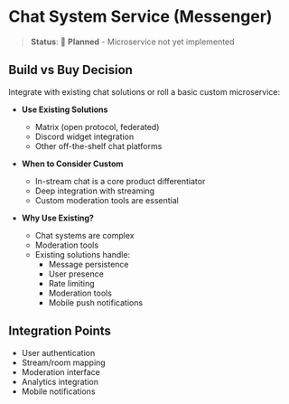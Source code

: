 # Chat System Service (Messenger)

> **Status**: 🚧 **Planned** - Microservice not yet implemented

## Build vs Buy Decision

Integrate with existing chat solutions or roll a basic custom microservice:

- **Use Existing Solutions**
  - Matrix (open protocol, federated)
  - Discord widget integration
  - Other off-the-shelf chat platforms

- **When to Consider Custom**
  - In-stream chat is a core product differentiator
  - Deep integration with streaming
  - Custom moderation tools are essential

- **Why Use Existing?**
  - Chat systems are complex
  - Moderation tools
  - Existing solutions handle:
    - Message persistence
    - User presence
    - Rate limiting
    - Moderation tools
    - Mobile push notifications

## Integration Points

- User authentication
- Stream/room mapping
- Moderation interface
- Analytics integration
- Mobile notifications
